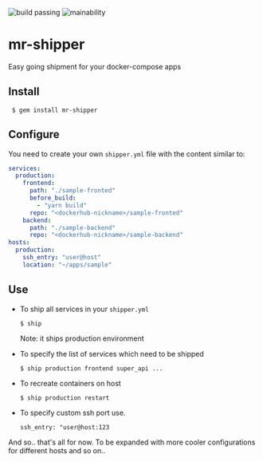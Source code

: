 ![build passing](https://travis-ci.org/elhowm/mr-shipper.svg)
![mainability](https://api.codeclimate.com/v1/badges/7eaae5a0f936c94953b8/maintainability)

# mr-shipper
Easy going shipment for your docker-compose apps

## Install

` $ gem install mr-shipper`

## Configure

You need to create your own `shipper.yml` file with the content similar to:

```yaml
services:
  production:
    frontend:
      path: "./sample-fronted"
      before_build:
        - "yarn build"
      repo: "<dockerhub-nickname>/sample-fronted"
    backend:
      path: "./sample-backend"
      repo: "<dockerhub-nickname>/sample-backend"
hosts:
  production:
    ssh_entry: "user@host"
    location: "~/apps/sample"
```

## Use

- To ship all services in your `shipper.yml`

  `$ ship`

  Note: it ships production environment

- To specify the list of services which need to be shipped

  `$ ship production frontend super_api ...`

- To recreate containers on host

  `$ ship production restart`

- To specify custom ssh port use.

  `ssh_entry: "user@host:123`

And so.. that's all for now.
To be expanded with more cooler configurations for different hosts and so on..

